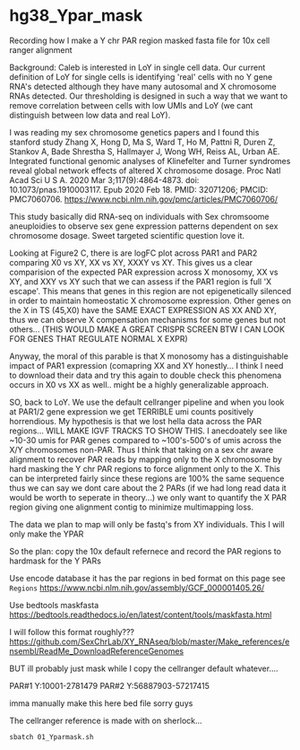 # hg38_Ypar_mask
Recording how I make a Y chr PAR region masked fasta file for 10x cell ranger alignment


Background: 
Caleb is interested in LoY in single cell data. Our current definition of LoY for single cells is identifying 'real' cells with no Y gene RNA's detected although they have many autosomal and X chromosome RNAs detected. Our thresholding is designed in such a way that we want to remove correlation between cells with low UMIs and LoY (we cant distinguish between low data and real LoY). 


I was reading my sex chromosome genetics papers and I found this stanford study 
Zhang X, Hong D, Ma S, Ward T, Ho M, Pattni R, Duren Z, Stankov A, Bade Shrestha S, Hallmayer J, Wong WH, Reiss AL, Urban AE. Integrated functional genomic analyses of Klinefelter and Turner syndromes reveal global network effects of altered X chromosome dosage. Proc Natl Acad Sci U S A. 2020 Mar 3;117(9):4864-4873. doi: 10.1073/pnas.1910003117. Epub 2020 Feb 18. PMID: 32071206; PMCID: PMC7060706.
https://www.ncbi.nlm.nih.gov/pmc/articles/PMC7060706/

This study basically did RNA-seq on individuals with Sex chromsoome aneuploidies to observe sex gene expression patterns dependent on sex chromosome dosage. Sweet targeted scientific question love it. 

Looking at Figure2 C, there is are logFC plot across PAR1 and PAR2 comparing X0 vs XY, XX vs XY, XXXY vs XY. This gives us a clear comparision of the expected PAR expression across X monosomy, XX vs XY, and XXY vs XY such that we can assess if the PAR1 region is full 'X escape'. This means that genes in this region are not epigenetically silenced in order to maintain homeostatic X chromosome expression. Other genes on the X in TS (45,X0) have the SAME EXACT EXPRESSION AS XX AND XY, thus we can observe X compensation mechanisms for some genes but not others... (THIS WOULD MAKE A GREAT CRISPR SCREEN BTW I CAN LOOK FOR GENES THAT REGULATE NORMAL X EXPR) 

Anyway, the moral of this parable is that X monosomy has a distinguishable impact of PAR1 expression (comapring XX and XY honestly... I think I need to download their data and try this again to double check this phenomena occurs in X0 vs XX as well.. might be a highly generalizable approach. 


SO, back to LoY. We use the default cellranger pipeline and when you look at PAR1/2 gene expression we get TERRIBLE umi counts positively horrendious. My hypothesis is that we lost hella data across the PAR regions... WILL MAKE IGVF TRACKS TO SHOW THIS. I anecdoately see like ~10-30 umis for PAR genes compared to ~100's-500's of umis across the X/Y chromosomes non-PAR. Thus I think that taking on a sex chr aware alignment to recover PAR reads by mapping only to the X chromosome by hard masking the Y chr PAR regions to force alignment only to the X. This can be interpreted fairly since these regions are 100% the same sequence thus we can say we dont care about the 2 PARs (if we had long read data it would be worth to seperate in theory...) we only want to quantify the X PAR region giving one alignment contig to minimize multimapping loss. 

The data we plan to map will only be fastq's from XY individuals. This I will only make the YPAR

So the plan: 
copy the 10x default refernece and record the PAR regions to hardmask for the Y PARs


Use encode database it has the par regions in bed format on this page see `Regions`
https://www.ncbi.nlm.nih.gov/assembly/GCF_000001405.26/

Use bedtools maskfasta
https://bedtools.readthedocs.io/en/latest/content/tools/maskfasta.html

I will follow this format roughly??? 
https://github.com/SexChrLab/XY_RNAseq/blob/master/Make_references/ensembl/ReadMe_DownloadReferenceGenomes

BUT ill probably just mask while I copy the cellranger default whatever.... 

PAR#1 Y:10001-2781479
PAR#2 Y:56887903-57217415

imma manually make this here bed file sorry guys

The cellranger reference is made with on sherlock... 


```
sbatch 01_Yparmask.sh
```


